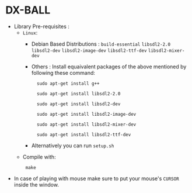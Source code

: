 # DX-BALL
* Library Pre-requisites : 
  * ```Linux```:
    * Debian Based Distributions : 
       ```build-essential``` ```libsdl2-2.0```  ```libsdl2-dev``` ```libsdl2-image-dev``` ```libsdl2-ttf-dev``` ```libsdl2-mixer-dev```
    * Others : Install equaivalent packages of the above mentioned by following these command:
      ``` Install C++
        sudo apt-get install g++
      ```
      ``` Install libsdl2-2.0
        sudo apt-get install libsdl2-2.0
      ```
      ``` Install libsdl2-dev
        sudo apt-get install libsdl2-dev
      ```
      ``` Install libsdl2-image-dev
        sudo apt-get install libsdl2-image-dev
      ```
      ``` Install libsdl2-ttf-dev
        sudo apt-get install libsdl2-mixer-dev
      ```
      ``` Install libsdl2-ttf-dev
        sudo apt-get install libsdl2-ttf-dev
      ```

    * Alternatively you can run ```setup.sh```
  * Compile with:
      ```
       make 
      ``` 
* In case of playing with mouse make sure to put your mouse's  ```CURSOR``` inside the window.
